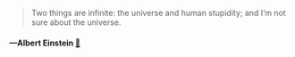 > Two things are infinite: the universe and human stupidity; and I’m not sure about the universe.
  #### —Albert Einstein [:scroll:](http://quotes.stormconsultancy.co.uk/quotes/17)